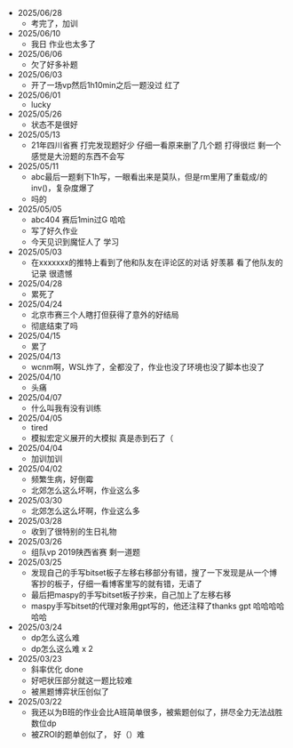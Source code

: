 - 2025/06/28
  - 考完了，加训
- 2025/06/10
  - 我日 作业也太多了
- 2025/06/06
  - 欠了好多补题
- 2025/06/03
  - 开了一场vp然后1h10min之后一题没过 红了
- 2025/06/01
  - lucky
- 2025/05/26
  - 状态不是很好
- 2025/05/13
  - 21年四川省赛 打完发现题好少 仔细一看原来删了几个题 打得很烂 剩一个感觉是大汾题的东西不会写
- 2025/05/11
  - abc最后一题剩下1h写，一眼看出来是莫队，但是rm里用了重载成/的inv()，复杂度爆了
  - 吗的
- 2025/05/05
  - abc404 赛后1min过G 哈哈
  - 写了好久作业
  - 今天见识到魔怔人了 学习
- 2025/05/03
  - 在xxxxxxx的推特上看到了他和队友在评论区的对话 好羡慕 看了他队友的记录 很遗憾
- 2025/04/28
  - 累死了
- 2025/04/24
  - 北京市赛三个人瞎打但获得了意外的好结局
  - 彻底结束了吗
- 2025/04/15
  - 累了
- 2025/04/13
  - wcnm啊，WSL炸了，全都没了，作业也没了环境也没了脚本也没了
- 2025/04/10
  - 头痛
- 2025/04/07
  - 什么叫我有没有训练
- 2025/04/05
  - tired
  - 模拟宏定义展开的大模拟 真是赤到石了（
- 2025/04/04
  - 加训加训
- 2025/04/02
  - 频繁生病，好倒霉
  - 北郊怎么这么坏啊，作业这么多
- 2025/03/30
  - 北郊怎么这么坏啊，作业这么多
- 2025/03/28
  - 收到了很特别的生日礼物
- 2025/03/26
  - 组队vp 2019陕西省赛 剩一道题
- 2025/03/25
  - 发现自己的手写bitset板子左移右移部分有错，搜了一下发现是从一个博客抄的板子，仔细一看博客里写的就有错，无语了
  - 最后把maspy的手写bitset板子抄来，自己加上了左移右移
  - maspy手写bitset的代理对象用gpt写的，他还注释了thanks gpt 哈哈哈哈哈哈
- 2025/03/24
  - dp怎么这么难 
  - dp怎么这么难 x 2 
- 2025/03/23 
  - 斜率优化 done
  - 好吧状压部分就这一题比较难
  - 被黑题博弈状压创似了
- 2025/03/22
  - 我还以为B班的作业会比A班简单很多，被紫题创似了，拼尽全力无法战胜数位dp
  - 被ZROI的题单创似了， 好（）难